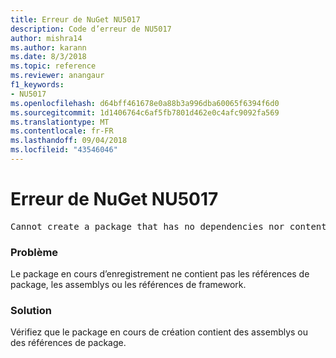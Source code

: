 ```yaml
---
title: Erreur de NuGet NU5017
description: Code d’erreur de NU5017
author: mishra14
ms.author: karann
ms.date: 8/3/2018
ms.topic: reference
ms.reviewer: anangaur
f1_keywords:
- NU5017
ms.openlocfilehash: d64bff461678e0a88b3a996dba60065f6394f6d0
ms.sourcegitcommit: 1d1406764c6af5fb7801d462e0c4afc9092fa569
ms.translationtype: MT
ms.contentlocale: fr-FR
ms.lasthandoff: 09/04/2018
ms.locfileid: "43546046"
---
```

# <a name="nuget-error-nu5017"></a>Erreur de NuGet NU5017
<pre>Cannot create a package that has no dependencies nor content.</pre>

### <a name="issue"></a>Problème

Le package en cours d’enregistrement ne contient pas les références de package, les assemblys ou les références de framework.


### <a name="solution"></a>Solution

Vérifiez que le package en cours de création contient des assemblys ou des références de package.

